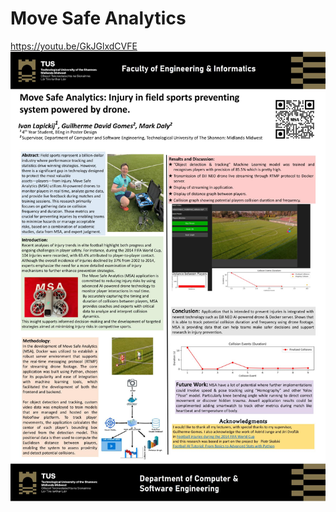# Move Safe Analytics
https://youtu.be/GkJGlxdCVFE
![image](https://raw.githubusercontent.com/IvanLapickij/MoveSafe_Analytics/refs/heads/main/images/Poster.jpg.jpg)
